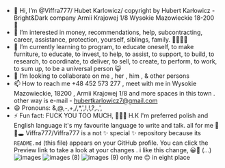 - 👋 Hi, I’m @Viffra777/ Hubet Karlowicz/ copyright by Hubert Karłowicz - Bright&Dark company Armii Krajowej 1/8 Wysokie Mazowieckie 18-200 🤤
- 👀 I’m interested in money, recommendations, help, subcontracting, career, assistance, protection, yourself, siblings, family. 🤑😶‍🌫️😂
- 🌱 I’m currently learning to program, to educate oneself, to make furniture, to educate, to invest, to help, to assist, to support, to build, to research, to coordinate, to deliver, to sell, to create, to perform, to work, to sum up, to be a universal person 😺
- 💞️ I’m looking to collaborate on me , her , him , & other persons 
- 📫 How to reach me +48 452 573 277 , meet with me in Wysokie Mazowieckie, 18200 , Armii Krajowej 1/8 and more spaces in this town . other way is e-mail - hubertkarlowicz7@gmail.com  
- 😄 Pronouns: &,@,-,+,/,*,',!,!,?,.,',
- ⚡ Fun fact: FUCK YOU TOO MUCH, 🫥😶‍🌫️ H.K
  I'm preferred polish and English language it's my favourite language to write and talk. all for me  🖤🔥🕳️
Viffra777/Viffra777 is a not ✨ special ✨ repository because its `README.md` (this file) appears on your GitHub profile.
You can click the Preview link to take a look at your changes .
i like this change, 😀🙂 
(...)![images](https://github.com/user-attachments/assets/6aa0ec41-09b5-4890-b3b0-1bb7e36137c7)
![images (8)](https://github.com/user-attachments/assets/6603722f-b11b-4768-ad83-b55e25f269f3)
![images (9)](https://github.com/user-attachments/assets/201b4549-8ba0-41ff-8e14-033fa90b65a8)
only me 😔 in eight place
